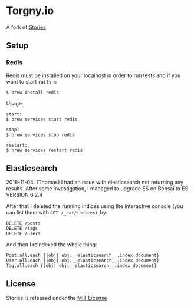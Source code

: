 # Torgny.io

A fork of [Stories](https://github.com/kenny-hibino/stories)

## Setup

### Redis

Redis must be installed on your localhost in order to run tests and if you want to start `rails s`

```
$ brew install redis
```

Usage
```
start: 
$ brew services start redis

stop: 
$ brew services stop redis

restart:
$ brew services restart redis
```

## Elasticsearch

2018-11-04: (Thomas) I had an issue with elesticsearch not returning any results. After some investigation, I managed to upgrade ES on Bonsai to ES VERSION 6.2.4

After that I deleted the running indices using the interactive console (you can list them with `GET /_cat/indices`). by:

```
DELETE /posts
DELETE /tags
DELETE /users
```

And then I reindexed the whole thing: 
```
Post.all.each {|obj| obj.__elasticsearch__.index_document}
User.all.each {|obj| obj.__elasticsearch__.index_document}
Tag.all.each {|obj| obj.__elasticsearch__.index_document}
```

## License
Stories is released under the [MIT License](https://opensource.org/licenses/MIT)
